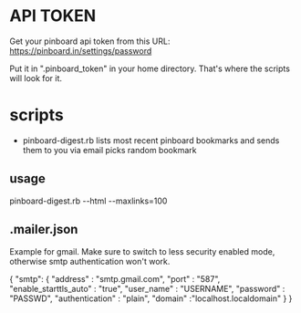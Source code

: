 
# API TOKEN
Get your pinboard api token from this URL: https://pinboard.in/settings/password

Put it in ".pinboard_token" in your home directory. That's where the scripts will look for it.

# scripts
* pinboard-digest.rb
  lists most recent pinboard bookmarks and sends them to you via email
  picks random bookmark
## usage
  pinboard-digest.rb --html --maxlinks=100

## .mailer.json

Example for gmail. Make sure to switch to less security enabled mode, otherwise smtp authentication won't work.

  {
    "smtp": {
        "address" : "smtp.gmail.com",
        "port" : "587",
        "enable_starttls_auto" : "true",
        "user_name" : "USERNAME",
        "password" : "PASSWD",
        "authentication" : "plain",
        "domain" :"localhost.localdomain"
      }
  }

